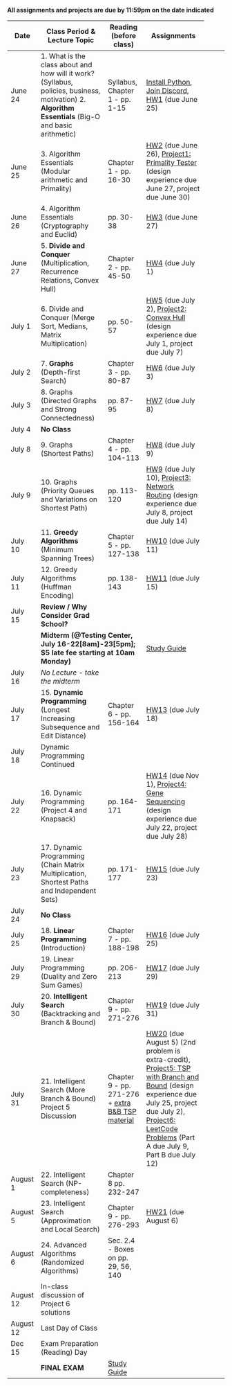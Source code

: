 
**All assignments and projects are due by 11:59pm on the date indicated**

| Date | Class Period & Lecture Topic | Reading (before class) | Assignments |
| --- | --- | --- | --- |
| June 24 | 1. What is the class about and how will it work?  (Syllabus, policies, business, motivation) 2. **Algorithm Essentials** (Big-O and basic arithmetic) | Syllabus, Chapter 1 - pp. 1-15 | [Install Python](./installing-python.md), [Join Discord](./discord.md), [HW1](homework.md#1) (due June 25) | 
| June 25 | 3. Algorithm Essentials (Modular arithmetic and Primality) | Chapter 1 - pp. 16-30 | [HW2](homework.md#2) (due June 26), [Project1: Primality Tester](projects/project1-fermat/Fermat.md) (design experience due June 27, project due June 30) |
| June 26 | 4. Algorithm Essentials (Cryptography and Euclid) | pp. 30-38 | [HW3](homework.md#3) (due June 27) |
| June 27 | 5. **Divide and Conquer** (Multiplication, Recurrence Relations, Convex Hull) | Chapter 2 - pp. 45-50 | [HW4](homework.md#4) (due July 1) |
| July 1 | 6. Divide and Conquer (Merge Sort, Medians, Matrix Multiplication) | pp. 50-57 | [HW5](homework.md#5) (due July 2), [Project2: Convex Hull](projects/project2-convex-hull/ConvexHull.md) (design experience due July 1, project due July 7)  |
| July 2 | 7. **Graphs** (Depth-first Search) | Chapter 3 - pp. 80-87 | [HW6](homework.md#6) (due July 3) |
| July 3 | 8. Graphs (Directed Graphs and Strong Connectedness) | pp. 87-95 | [HW7](homework.md#7) (due July 8) |
| July 4 | **No Class** | | |
| July 8 | 9. Graphs (Shortest Paths) | Chapter 4 - pp. 104-113 | [HW8](homework.md#8) (due July 9) |
| July 9 | 10. Graphs (Priority Queues and Variations on Shortest Path) | pp. 113-120 | [HW9](homework.md#9) (due July 10), [Project3: Network Routing](projects/project3-network-routing/NetworkRouting.md) (design experience due July 8, project due July 14) |
| July 10 | 11. **Greedy Algorithms** (Minimum Spanning Trees) | Chapter 5 - pp. 127-138 | [HW10](homework.md#10) (due July 11) |
| July 11 |  12. Greedy Algorithms (Huffman Encoding) | pp. 138-143 | [HW11](homework.md#11) (due July 15) |
| July 15 | **Review / Why Consider Grad School?**  |  |  |
| <td colspan=2>**Midterm (@Testing Center, July 16-22[8am]-23[5pm]; $5 late fee starting at 10am Monday)** </td> <td> [Study Guide](misc/midterm_study_guide.pdf) </td> |
| July 16 | *No Lecture - take the midterm* |  |  |
| July 17 | 15. **Dynamic Programming** (Longest Increasing Subsequence and Edit Distance) | Chapter 6 - pp. 156-164 | [HW13](homework.md#13) (due July 18) |
| July 18 | Dynamic Programming Continued |  |  |
| July 22 | 16. Dynamic Programming (Project 4 and Knapsack) | pp. 164-171 | [HW14](homework.md#14) (due Nov 1), [Project4: Gene Sequencing](projects/project4-gene-sequencing/GeneSequencing.md) (design experience due July 22, project due July 28) |
| July 23 | 17. Dynamic Programming (Chain Matrix Multiplication, Shortest Paths and Independent Sets) | pp. 171-177 | [HW15](homework.md#15) (due July 23) |
| July 24 | **No Class** | | |
| July 25 | 18. **Linear Programming** (Introduction) | Chapter 7 - pp. 188-198 | [HW16](homework.md#16) (due July 25) |
| July 29 | 19. Linear Programming (Duality and Zero Sum Games) | pp. 206-213 | [HW17](homework.md#17) (due July 29) |
| July 30 | 20. **Intelligent Search** (Backtracking and Branch & Bound) | Chapter 9 - pp. 271-276 | [HW19](homework.md#19) (due July 31) |
| July 31 | 21. Intelligent Search (More Branch & Bound) Project 5 Discussion  | Chapter 9 - pp. 271-276 + [extra B&B TSP material](misc/TSPHorowitz.pdf) | [HW20](homework.md#20) (due August 5) (2nd problem is extra-credit), [Project5: TSP with Branch and Bound](projects/project5-tsp/TSP.md) (design experience due July 25, project due July 2), [Project6: LeetCode Problems](projects/project6-leetcode/LeetCode.md) (Part A due July 9, Part B due July 12) |
| August 1 | 22. Intelligent Search (NP-completeness) | Chapter 8 pp. 232-247  |  |
| August 5 | 23.  Intelligent Search (Approximation and Local Search) | Chapter 9 - pp. 276-293 | [HW21](homework.md#21) (due August 6) |
| August 6 | 24. Advanced Algorithms (Randomized Algorithms) | Sec. 2.4 - Boxes on pp. 29, 56, 140 | |
| August 12 | In-class discussion of Project 6 solutions |  |   |
| August 12 | Last Day of Class |  |  |
| Dec 15 | Exam Preparation (Reading) Day |  |  |
|  | **FINAL EXAM** |   [Study Guide](misc/final_study_guide.pdf)  |  |

<!-- | Dec 5 | 24. Advanced Algorithms (Quantum Computation) | Chapter 10 - pp. 297-302 |  | -->
<!-- | Dec 12 | 25. Advanced Algorithms (Evolutionary Computation) |  |   | -->
